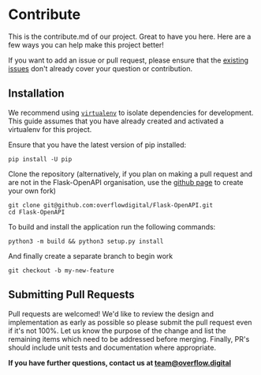 # Contribute

This is the contribute.md of our project. Great to have you here. Here are a few ways you can help make this project better!

If you want to add an issue or pull request, please ensure that the [existing issues](https://github.com/overflowdigital/Flask-OpenAPI/issues) don't already cover your question or contribution.

## Installation

We recommend using [`virtualenv`](https://virtualenv.readthedocs.org/en/latest/) to isolate dependencies for development.
This guide assumes that you have already created and activated a virtualenv for this project.

Ensure that you have the latest version of pip installed:
```
pip install -U pip
```

Clone the repository (alternatively, if you plan on making a pull request and are not in the Flask-OpenAPI organisation, use the [github page](https://github.com/overflowdigital/Flask-OpenAPI) to create your own fork)
```
git clone git@github.com:overflowdigital/Flask-OpenAPI.git
cd Flask-OpenAPI
```

To build and install the application run the following commands:
```
python3 -m build && python3 setup.py install
```

And finally create a separate branch to begin work
```
git checkout -b my-new-feature
```

## Submitting Pull Requests

Pull requests are welcomed! We'd like to review the design and implementation as early as
possible so please submit the pull request even if it's not 100%.
Let us know the purpose of the change and list the remaining items which need to be
addressed before merging. Finally, PR's should include unit tests and documentation
where appropriate.

**If you have further questions, contact us at team@overflow.digital**
